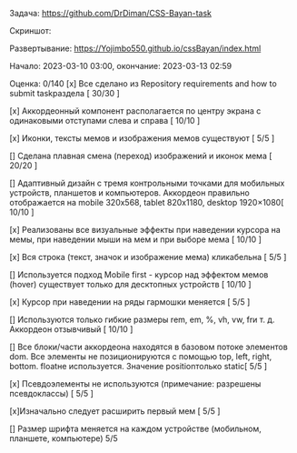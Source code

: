 Задача: https://github.com/DrDiman/CSS-Bayan-task

Скриншот: 

Развертывание: https://Yojimbo550.github.io/cssBayan/index.html

Начало: 2023-03-10 03:00, окончание: 2023-03-13 02:59

Оценка: 0/140 [x] Все сделано из Repository requirements and how to submit taskраздела [ 30/30 ]

[x] Аккордеонный компонент располагается по центру экрана с одинаковыми отступами слева и справа [ 10/10 ]

[x] Иконки, тексты мемов и изображения мемов существуют [ 5/5 ]

[] Сделана плавная смена (переход) изображений и иконок мема [ 20/20 ]

[] Адаптивный дизайн с тремя контрольными точками для мобильных устройств, планшетов и компьютеров. Аккордеон правильно отображается на mobile 320x568, tablet 820x1180, desktop 1920×1080[ 10/10 ]

[x] Реализованы все визуальные эффекты при наведении курсора на мемы, при наведении мыши на мем и при выборе мема [ 10/10 ]

[x] Вся строка (текст, значок и изображение мема) кликабельна [ 5/5 ]

[] Используется подход Mobile first - курсор над эффектом мемов (hover) существует только для десктопных устройств [ 10/10 ]

[x] Курсор при наведении на ряды гармошки меняется [ 5/5 ]

[] Используются только гибкие размеры rem, em, %, vh, vw, frи т. д. Аккордеон отзывчивый [ 10/10 ]

[] Все блоки/части аккордеона находятся в базовом потоке элементов dom. Все элементы не позиционируются с помощью top, left, right, bottom. floatне используется. Значение positionтолько static[ 5/5 ]

[x] Псевдоэлементы не используются (примечание: разрешены псевдоклассы) [ 5/5 ]

[x]Изначально следует расширить первый мем [ 5/5 ]

[] Размер шрифта меняется на каждом устройстве (мобильном, планшете, компьютере) 5/5
